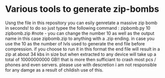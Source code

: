 # Various tools to generate zip-bombs
Usng the file in this repository you can esily genretate a massive zip bomb in seconds!
to do so just typee the following command : zipbomb.py 10 zipbomb.zip
#note - you can change the number 10 as well as the output name in this case zipbomb.zip to anything with a .zip ending.
in case you use the 10 as the number of lvls used to generate the end file before compression.
if you choose to run it in this format the end file will result in a zip at about 34 kbs in size but when extracted to any device will take up a total of 10000000000 GB!! that is more then sufficiant to crash most pcs / phones and even servers. 
please use with descretion 
i am not responsible for any damge as a result of childish use of this.
